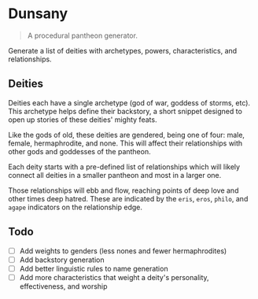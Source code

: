 # Dunsany

> A procedural pantheon generator.

Generate a list of deities with archetypes, powers, characteristics, and relationships.

## Deities

Deities each have a single archetype (god of war, goddess of storms, etc). This archetype helps define their backstory, a short snippet designed to open up stories of these deities' mighty feats.

Like the gods of old, these deities are gendered, being one of four: male, female, hermaphrodite, and none. This will affect their relationships with other gods and goddesses of the pantheon.

Each deity starts with a pre-defined list of relationships which will likely connect all deities in a smaller pantheon and most in a larger one.

Those relationships will ebb and flow, reaching points of deep love and other times deep hatred. These are indicated by the `eris`, `eros`, `philo`, and `agape` indicators on the relationship edge.

## Todo

- [ ] Add weights to genders (less nones and fewer hermaphrodites)
- [ ] Add backstory generation
- [ ] Add better linguistic rules to name generation
- [ ] Add more characteristics that weight a deity's personality, effectiveness, and worship
